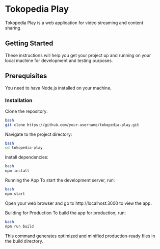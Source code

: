 # Tokopedia Play

Tokopedia Play is a web application for video streaming and content sharing.

## Getting Started

These instructions will help you get your project up and running on your local machine for development and testing purposes.

## Prerequisites

You need to have Node.js installed on your machine.

### Installation

Clone the repository:

```bash
bash
git clone https://github.com/your-username/tokopedia-play.git
```

Navigate to the project directory:

```bash
bash
cd tokopedia-play
```

Install dependencies:

```bash
bash
npm install

```

Running the App
To start the development server, run:

```bash
bash
npm start

```

Open your web browser and go to http://localhost:3000 to view the app.

Building for Production
To build the app for production, run:

```bash
bash
npm run build

```

This command generates optimized and minified production-ready files in the build directory.
